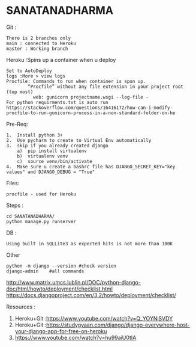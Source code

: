 # SANATANADHARMA

Git :

    There is 2 branches only
    main : connected to Heroku
    master : Working branch

Heroku :Spins up a container when u deploy

    Set to AutoDeploy
    logs :More > view logs 
    Procfile: Commands to run when container is spun up.
            “Procfile” without any file extension in your project root (top most)
              web: gunicorn projectname.wsgi --log-file -
    For python requirments.txt is auto run
    https://stackoverflow.com/questions/16416172/how-can-i-modify-procfile-to-run-gunicorn-process-in-a-non-standard-folder-on-he
    
    
Pre-Req:


    1.  Install python 3+
    2.  Use pycharm to create to Virtual Env automatically 
    3.  skip if you already created django
        a)  pip install virtualenv
        b)  virtualenv venv
        c)  source venv/bin/activate
    4.  Make sure u create a bashrc file has DJANGO_SECRET_KEY="key values" and DJANGO_DEBUG = "True" 


Files:

    procfile - used for Heroku
    
Steps :

    cd SANATANADHARMA/
    python manage.py runserver


DB :

    Using built in SQLLite3 as expected hits is not more than 100K

Other

    python -m django --version #check version
    django-admin    #all commands 



http://www.matrix.umcs.lublin.pl/DOC/python-django-doc/html/howto/deployment/checklist.html
https://docs.djangoproject.com/en/3.2/howto/deployment/checklist/


Resources :

1.  Heroku+Git :https://www.youtube.com/watch?v=Q_YOYNiSVDY
2.  Heroku+Git :https://studygyaan.com/django/django-everywhere-host-your-django-app-for-free-on-heroku
3.  https://www.youtube.com/watch?v=hu99aiU0tIA
